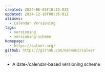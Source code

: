 ```yaml
---
created: 2024-06-05T10:15:03Z
updated: 2024-12-10T08:35:01Z
aliases:
  - Calendar Versioning
tags:
  - versioning
  - versioning-scheme
homepage:
  - https://calver.org/
github: https://github.com/mahmoud/calver
---
```

- A date-/calendar-based versioning scheme